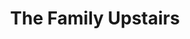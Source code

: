 ---
title: The Family Upstairs
year: 1928
opening_date: 1928-02-21
closing_date: 
layout: productions
featured_image: 
image_caption:
image_credit:
playbill:
category:
Theatre: Theatre Jacksonville
cast:
  Mrs. Grant: Charlotte Bowden Perry
  Charles Grant: Frank Elmore 
  Annabelle Heller: Jane Hopkins
  Louise Heller: Louise Twitty
  Miss Callahan: Mary Huntington Buckland
  Emma Heller: Maude L. Bowie
  Willie Heller: Morris Diamond
  Joe Heller: Slocum Ball
  Herbert Grant: Ted Buauchamp-Nobbs
crew:
  Director: Paul Stuart Buchanan
  Scenery: 
    - Anne C. Lalor
    - Irene Von Osthoff
  Props: 
    - Beatrice Peiser
    - Mrs. Thomas L. Snowden
understudies:
orchestra:
external_links:
---
